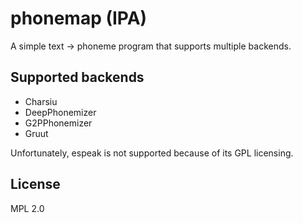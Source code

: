 # phonemap (IPA)

A simple text -> phoneme program that supports multiple backends.

## Supported backends

* Charsiu
* DeepPhonemizer
* G2PPhonemizer
* Gruut

Unfortunately, espeak is not supported because of its GPL licensing.

## License

MPL 2.0